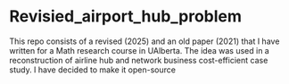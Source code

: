 # Revisied_airport_hub_problem
This repo consists of a revised (2025) and an old paper (2021) that I have written for a Math research course in UAlberta. The idea was used in a reconstruction of airline hub and network business cost-efficient case study. I have decided to make it open-source 
